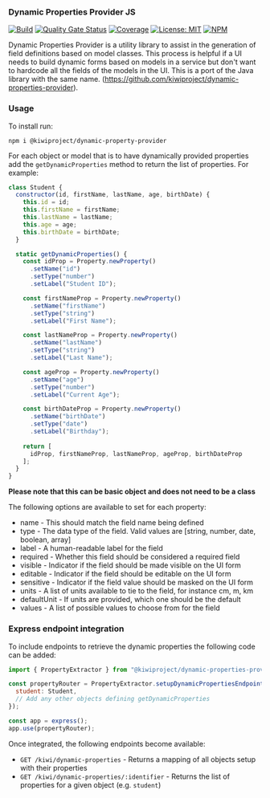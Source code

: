 ### Dynamic Properties Provider JS
[![Build](https://github.com/kiwiproject/dynamic-properties-provider-js/actions/workflows/build.yml/badge.svg?branch=main)](https://github.com/kiwiproject/dynamic-properties-provider-js/actions/workflows/build.yml?query=branch%3Amain)
[![Quality Gate Status](https://sonarcloud.io/api/project_badges/measure?project=kiwiproject_dynamic-properties-provider-js&metric=alert_status)](https://sonarcloud.io/summary/new_code?id=kiwiproject_dynamic-properties-provider-js)
[![Coverage](https://sonarcloud.io/api/project_badges/measure?project=kiwiproject_dynamic-properties-provider-js&metric=coverage)](https://sonarcloud.io/summary/new_code?id=kiwiproject_dynamic-properties-provider-js)
[![License: MIT](https://img.shields.io/badge/License-MIT-blue.svg)](https://opensource.org/licenses/MIT)
[![NPM](https://img.shields.io/npm/v/@kiwiproject/dynamic-properties-provider)](https://www.npmjs.com/package/@kiwiproject/dynamic-properties-provider)


Dynamic Properties Provider is a utility library to assist in the generation of field definitions based on model classes. This process is helpful if a UI needs to build dynamic forms based on models in a service but don't want to hardcode all the fields of the models in the UI. This is a port of the Java library with the same name. (https://github.com/kiwiproject/dynamic-properties-provider).

### Usage
To install run:

```shell
npm i @kiwiproject/dynamic-property-provider
```

For each object or model that is to have dynamically provided properties add the `getDynamicProperties` method to return the list of properties. For example:

```js
class Student {
  constructor(id, firstName, lastName, age, birthDate) {
    this.id = id;
    this.firstName = firstName;
    this.lastName = lastName;
    this.age = age;
    this.birthDate = birthDate;
  }

  static getDynamicProperties() {
    const idProp = Property.newProperty()
      .setName("id")
      .setType("number")
      .setLabel("Student ID");

    const firstNameProp = Property.newProperty()
      .setName("firstName")
      .setType("string")
      .setLabel("First Name");

    const lastNameProp = Property.newProperty()
      .setName("lastName")
      .setType("string")
      .setLabel("Last Name");

    const ageProp = Property.newProperty()
      .setName("age")
      .setType("number")
      .setLabel("Current Age");

    const birthDateProp = Property.newProperty()
      .setName("birthDate")
      .setType("date")
      .setLabel("Birthday");
    
    return [
      idProp, firstNameProp, lastNameProp, ageProp, birthDateProp
    ];
  }
}
```

__Please note that this can be basic object and does not need to be a class__

The following options are available to set for each property:

* name - This should match the field name being defined
* type - The data type of the field. Valid values are [string, number, date, boolean, array]
* label - A human-readable label for the field
* required - Whether this field should be considered a required field
* visible - Indicator if the field should be made visible on the UI form
* editable - Indicator if the field should be editable on the UI form
* sensitive - Indicator if the field value should be masked on the UI form
* units - A list of units available to tie to the field, for instance cm, m, km
* defaultUnit - If units are provided, which one should be the default
* values - A list of possible values to choose from for the field

### Express endpoint integration
To include endpoints to retrieve the dynamic properties the following code can be added:

```js
import { PropertyExtractor } from "@kiwiproject/dynamic-properties-provider";

const propertyRouter = PropertyExtractor.setupDynamicPropertiesEndpoints({
  student: Student,
  // Add any other objects defining getDynamicProperties
});

const app = express();
app.use(propertyRouter);
```

Once integrated, the following endpoints become available:

* `GET /kiwi/dynamic-properties` - Returns a mapping of all objects setup with their properties
* `GET /kiwi/dynamic-properties/:identifier` - Returns the list of properties for a given object (e.g. `student`)
